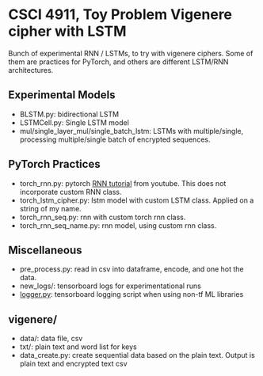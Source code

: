 # CSCI 4911, Toy Problem Vigenere cipher with LSTM

Bunch of experimental RNN / LSTMs, to try with vigenere ciphers. Some of them are practices for PyTorch, and others are different LSTM/RNN architectures.

## Experimental Models
* BLSTM.py: bidirectional LSTM
* LSTMCell.py: Single LSTM model
* mul/single_layer_mul/single_batch_lstm: LSTMs with multiple/single, processing multiple/single batch of encrypted sequences.

## PyTorch Practices
* torch_rnn.py: pytorch [RNN tutorial](https://www.youtube.com/watch?v=ogZi5oIo4fI&index=12&list=PLlMkM4tgfjnJ3I-dbhO9JTw7gNty6o_2m 
) from youtube. This does not incorporate custom RNN class.
* torch_lstm_cipher.py: lstm model with custom LSTM class. Applied on a string of my name.
* torch_rnn_seq.py: rnn with custom torch rnn class.
* torch_rnn_seq_name.py: rnn model, using custom rnn class. 

## Miscellaneous
* pre_process.py: read in csv into dataframe, encode, and one hot the data.
* new_logs/: tensorboard logs for experimentational runs
* [logger.py](https://gist.github.com/gyglim/1f8dfb1b5c82627ae3efcfbbadb9f514
): tensorboard logging script when using non-tf ML libraries

## vigenere/
* data/: data file, csv
* txt/: plain text and word list for keys
* data_create.py: create sequential data based on the plain text. Output is plain text and encrypted text csv